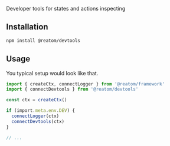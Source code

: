 Developer tools for states and actions inspecting

## Installation

```sh
npm install @reatom/devtools
```

## Usage

You typical setup would look like that.

```ts
import { createCtx, connectLogger } from '@reatom/framework'
import { connectDevtools } from '@reatom/devtools'

const ctx = createCtx()

if (import.meta.env.DEV) {
  connectLogger(ctx)
  connectDevtools(ctx)
}

// ...
```
